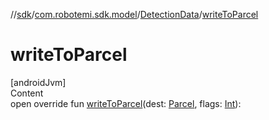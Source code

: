//[sdk](../../../index.md)/[com.robotemi.sdk.model](../index.md)/[DetectionData](index.md)/[writeToParcel](write-to-parcel.md)



# writeToParcel  
[androidJvm]  
Content  
open override fun [writeToParcel](write-to-parcel.md)(dest: [Parcel](https://developer.android.com/reference/kotlin/android/os/Parcel.html), flags: [Int](https://kotlinlang.org/api/latest/jvm/stdlib/kotlin/-int/index.html)):   



